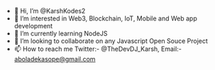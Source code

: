 - 👋 Hi, I’m @KarshKodes2
- 👀 I’m interested in Web3, Blockchain, IoT, Mobile and Web app development
- 🌱 I’m currently learning NodeJS
- 💞️ I’m looking to collaborate on any Javascript Open Souce Project
- 📫 How to reach me Twitter:- @TheDevDJ_Karsh, Email:- aboladekasope@gmail.com

<!---
KarshKodes2/KarshKodes2 is a ✨ special ✨ repository because its `README.md` (this file) appears on your GitHub profile.
You can click the Preview link to take a look at your changes.
--->
